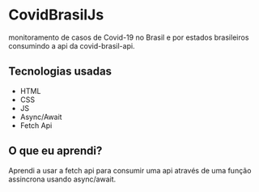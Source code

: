 # CovidBrasilJs

monitoramento de casos de Covid-19 no Brasil e por estados brasileiros consumindo a api da covid-brasil-api.

## Tecnologias usadas
* HTML
* CSS
* JS
* Async/Await
* Fetch Api

## O que eu aprendi?

Aprendi a usar a fetch api para consumir uma api através de uma função assincrona usando async/await.
